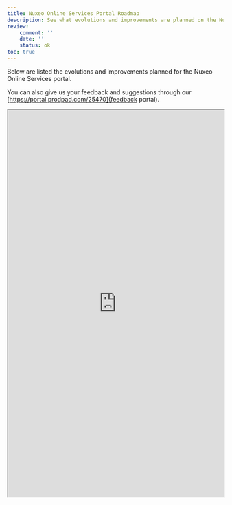 ```yaml
---
title: Nuxeo Online Services Portal Roadmap
description: See what evolutions and improvements are planned on the Nuxeo Online Services portal.
review:
    comment: ''
    date: ''
    status: ok
toc: true
---
```


Below are listed the evolutions and improvements planned for the Nuxeo Online Services portal.

You can also give us your feedback and suggestions through our [https://portal.prodpad.com/25470](feedback portal).

<iframe src="https://ext.prodpad.com/ext/roadmap/4713f120ba7e9e27f0290042aa2da545030d8d03" height="900" width="100%"></iframe>
